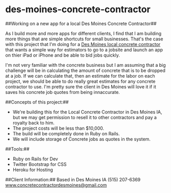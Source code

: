 # des-moines-concrete-contractor
##Working on a new app for a local Des Moines Concrete Contractor##

As I build more and more apps for different clients, I find that I am building more things that are simple shortcuts for small businesses.  That's the case with this project that I'm doing for a [Des Moines local concrete contractor](https://www.concretecontractordesmoines.com/) that wants a simple way for estimators to go to a jobsite and launch an app on thier iPad or iPhone and be able to bid jobs quickly.

I'm not very familiar with the concrete business but I am assuming that a big challenge will be in calculating the amount of concrete that is to be dropped at a job.  If we can calculate that, then an estimate for the labor on each project, we should be able to do really great estimates for any concrete contractor to use. I'm pretty sure the client in Des Moines will love it if it saves his concrete job quotes from being innaccurate.  

##Concepts of this project:##
* We're building this for the Local Concrete Contractor in Des Moines IA, but we may get permission to resell it to other contractors and pay a royalty back to him.
* The project costs will be less than $10,000.
* The build will be completely done in Ruby on Rails.
* We will include storage of Concrete jobs as quotes in the system.

##Tools:##
* Ruby on Rails for Dev
* Twitter Bootstrap for CSS
* Heroku for Hosting

##Client Information:##
Based in Des Moines IA 
(515) 207-6369
www.concretecontractordesmoines@gmail.com
